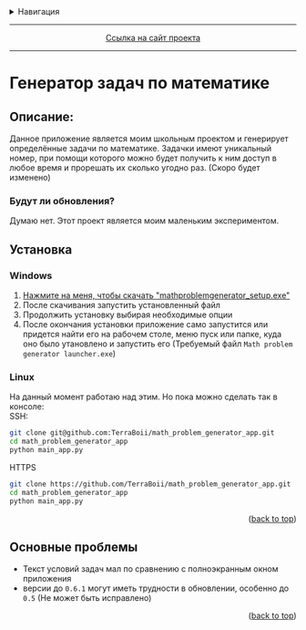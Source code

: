 <details>
<summary>Навигация</summary>

- [Генератор задач по математике](#генератор-задач-по-математике)
  - [Описание:](#описание)
    - [Будут ли обновления?](#будут-ли-обновления)
  - [Установка](#установка)
    - [Windows](#windows)
    - [Linux](#linux)
  - [Основные проблемы](#основные-проблемы)

</details>

___

<p align="center"><a href="https://terraboii.github.io/math_problem_generator_app/ru/" title="Сайт проекта">Ссылка на сайт проекта</a></p>

___

# Генератор задач по математике

## Описание:

Данное приложение является моим школьным проектом и генерирует определённые задачи по математике. Задачки имеют уникальный номер, при помощи которого можно будет получить к ним доступ в любое время и прорешать их сколько угодно раз. (Скоро будет изменено)

### Будут ли обновления?

Думаю нет. Этот проект является моим маленьким экспериментом.

## Установка

### Windows

1. [Нажмите на меня, чтобы скачать "mathproblemgenerator_setup.exe"](https://github.com/TerraBoii/math_problem_generator_app/raw/main/app_installer/mathproblemgenerator_setup.exe)
2. После скачивания запустить установленный файл
3. Продолжить установку выбирая необходимые опции
4. После окончания установки приложение само запустится или придется найти его на рабочем столе, меню пуск или папке, куда оно было утановлено и запустить его (Требуемый файл `Math problem generator launcher.exe`)

### Linux

На данный момент работаю над этим. Но пока можно сделать так в консоле: \
SSH:

```sh
git clone git@github.com:TerraBoii/math_problem_generator_app.git
cd math_problem_generator_app
python main_app.py
```

HTTPS

```sh
git clone https://github.com/TerraBoii/math_problem_generator_app.git
cd math_problem_generator_app
python main_app.py
```

<p align="right">(<a href="#top" title="to the top of the page">back to top</a>)</p>

## Основные проблемы

- Текст условий задач мал по сравнению с полноэкранным окном приложения
- версии до `0.6.1` могут иметь трудности в обновлении, особенно до `0.5` (Не может быть исправлено)

<p align="right">(<a href="#top" title="to the top of the page">back to top</a>)</p>